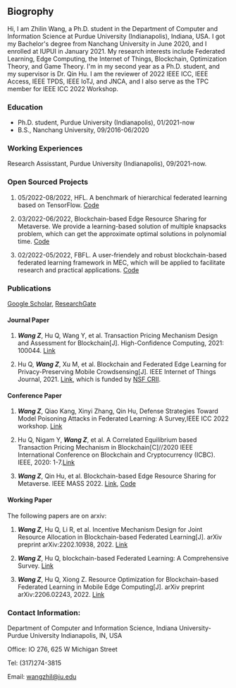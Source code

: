 ## Biogrophy

Hi, I am Zhilin Wang, a Ph.D. student in the Department of Computer and Information Science at Purdue University (Indianapolis), Indiana, USA. I got my Bachelor's degree from Nanchang University in June 2020, and I enrolled at IUPUI in January 2021. My research interests include Federated Learning, Edge Computing, the Internet of Things, Blockchain, Optimization Theory, and Game Theory. I'm in my second year as a Ph.D. student, and my supervisor is Dr. Qin Hu. I am the reviewer of 2022 IEEE ICC, IEEE Access, IEEE TPDS, IEEE IoTJ, and JNCA,  and I also serve as the TPC member for IEEE ICC 2022 Workshop.

### Education

- Ph.D. student, Purdue University (Indianapolis), 01/2021-now
- B.S., Nanchang University, 09/2016-06/2020

### Working Experiences

Research Assisstant, Purdue University (Indianapolis), 09/2021-now.

### Open Sourced Projects

1. 05/2022-08/2022, HFL. A benchmark of hierarchical federated learning based on TensorFlow. [Code](https://github.com/wzljerry/Hierarchical-Federated-Learning)

2. 03/2022-06/2022, Blockchain-based Edge Resource Sharing for Metaverse. We provide a learning-based solution of multiple knapsacks problem, which can get the approximate optimal solutions in polynomial time. [Code](https://github.com/wzljerry/Blockchain-based-Edge-Resource-Sharing-for-Metaverse)

3. 02/2022-05/2022, FBFL. A user-friendely and robust blockchain-based federated learning framework in MEC, which will be applied to facilitate research and practical applications. [Code](https://github.com/wzljerry/FBFL-A-Flexible-Blockchain-based-Federated-Learning-Framework-in-Mobile-Edge-Computing)


### Publications

[Google Scholar](https://scholar.google.com.hk/citations?user=-bmvpIcAAAAJ&hl=zh-CN&oi=sra), [ResearchGate](https://www.researchgate.net/profile/Zhilin-Wang-11)

#### Journal Paper

1. ***Wang Z***, Hu Q, Wang Y, et al. Transaction Pricing Mechanism Design and Assessment for Blockchain[J]. High-Confidence Computing, 2021: 100044. [Link](https://www.sciencedirect.com/science/article/pii/S2667295221000349)

2. Hu Q, ***Wang Z***, Xu M, et al. Blockchain and Federated Edge Learning for Privacy-Preserving Mobile Crowdsensing[J]. IEEE Internet of Things Journal, 2021. [Link](https://arxiv.org/abs/2110.08671), which is funded by [NSF CRII](https://nsf.gov/awardsearch/showAward?AWD_ID=2105004&HistoricalAwards=false).


#### Conference Paper

1. ***Wang Z***, Qiao Kang, Xinyi Zhang, Qin Hu, Defense Strategies Toward Model Poisoning Attacks in Federated Learning: A Survey,IEEE ICC 2022 workshop. [Link](https://arxiv.org/abs/2202.06414)

2. Hu Q, Nigam Y, ***Wang Z***, et al. A Correlated Equilibrium based Transaction Pricing Mechanism in Blockchain[C]//2020 IEEE International Conference on Blockchain and Cryptocurrency (ICBC). IEEE, 2020: 1-7.[Link](https://ieeexplore.ieee.org/abstract/document/9169475)

3. ***Wang Z***, Qin Hu, et al. Blockchain-based  Edge Resource Sharing for Metaverse. IEEE MASS 2022. [Link](https://arxiv.org/abs/2208.05120), [Code](https://github.com/wzljerry/Blockchain-based-Edge-Resource-Sharing-for-Metaverse)



#### Working Paper

The following papers are on arxiv:

1. ***Wang Z***, Hu Q, Li R, et al. Incentive Mechanism Design for Joint Resource Allocation in Blockchain-based Federated Learning[J]. arXiv preprint arXiv:2202.10938, 2022. [Link](https://arxiv.org/abs/2202.10938)

2. ***Wang Z***, Hu Q, blockchain-based Federated Learning: A Comprehensive Survey. [Link](https://arxiv.org/abs/2110.02182)

3. ***Wang Z***, Hu Q, Xiong Z. Resource Optimization for Blockchain-based Federated Learning in Mobile Edge Computing[J]. arXiv preprint arXiv:2206.02243, 2022. [Link](https://arxiv.org/abs/2206.02243)

### Contact Information:

Department of Computer and Information Science, Indiana University-Purdue University Indianapolis, IN, USA

Office: IO 276, 625 W Michigan Street

Tel: (317)274-3815

Email: wangzhil@iu.edu
